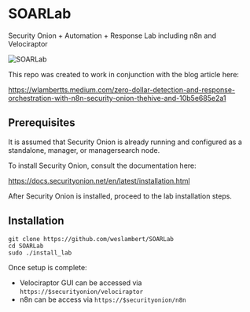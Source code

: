 # SOARLab
Security Onion + Automation + Response Lab including n8n and Velociraptor

![SOARLab](https://miro.medium.com/max/2400/1*gfzmeFm0hHFEwuRZknJ8bA.png)

This repo was created to work in conjunction with the blog article here: 

https://wlambertts.medium.com/zero-dollar-detection-and-response-orchestration-with-n8n-security-onion-thehive-and-10b5e685e2a1

## Prerequisites
It is assumed that Security Onion is already running and configured as a standalone, manager, or managersearch node.  

To install Security Onion, consult the documentation here:

https://docs.securityonion.net/en/latest/installation.html

After Security Onion is installed, proceed to the lab installation steps.

## Installation

```
git clone https://github.com/weslambert/SOARLab
cd SOARLab 
sudo ./install_lab
```

Once setup is complete:

- Velociraptor GUI can be accessed via `https://$securityonion/velociraptor`
- n8n can be access via `https://$securityonion/n8n`

